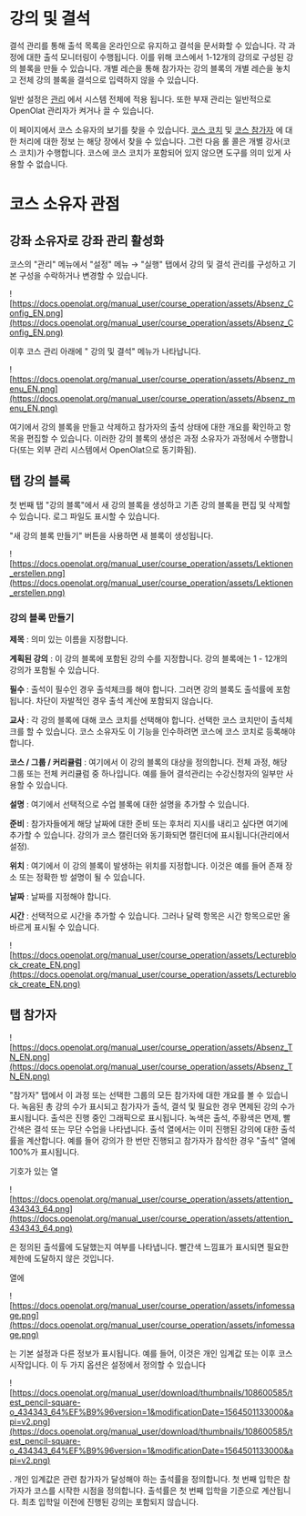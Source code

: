 # 강의 및 결석

결석 관리를 통해 출석 목록을 온라인으로 유지하고 결석을 문서화할 수 있습니다. 각 과정에 대한 출석 모니터링이 수행됩니다. 이를 위해 코스에서 1-12개의 강의로 구성된 강의 블록을 만들 수 있습니다. 개별 레슨을 통해 참가자는 강의 블록의 개별 레슨을 놓치고 전체 강의 블록을 결석으로 입력하지 않을 수 있습니다.

일반 설정은 [관리](https://docs.openolat.org/manual_admin/administration/Lecture_and_roll_call_management/) 에서 시스템 전체에 적용 됩니다. 또한 부재 관리는 일반적으로 OpenOlat 관리자가 켜거나 끌 수 있습니다.

이 페이지에서 코스 소유자의 보기를 찾을 수 있습니다. [코스 코치](https://docs.openolat.org/manual_user/course_operation/Lectures_-_Teacher_view/) 및 [코스 참가자](https://docs.openolat.org/manual_user/course_operation/Lectures_-_User_view/) 에 대한 처리에 대한 정보 는 해당 장에서 찾을 수 있습니다. 그런 다음 롤 콜은 개별 강사(코스 코치)가 수행합니다. 코스에 코스 코치가 포함되어 있지 않으면 도구를 의미 있게 사용할 수 없습니다.

# 코스 소유자 관점

## 강좌 소유자로 강좌 관리 활성화

코스의 "관리" 메뉴에서 "설정" 메뉴 → "실행" 탭에서 강의 및 결석 관리를 구성하고 기본 구성을 수락하거나 변경할 수 있습니다.

![https://docs.openolat.org/manual_user/course_operation/assets/Absenz_Config_EN.png](https://docs.openolat.org/manual_user/course_operation/assets/Absenz_Config_EN.png)

이후 코스 관리 아래에 " 강의 및 결석" 메뉴가 나타납니다.

![https://docs.openolat.org/manual_user/course_operation/assets/Absenz_menu_EN.png](https://docs.openolat.org/manual_user/course_operation/assets/Absenz_menu_EN.png)

여기에서 강의 블록을 만들고 삭제하고 참가자의 출석 상태에 대한 개요를 확인하고 항목을 편집할 수 있습니다. 이러한 강의 블록의 생성은 과정 소유자가 과정에서 수행합니다(또는 외부 관리 시스템에서 OpenOlat으로 동기화됨).

## 탭 강의 블록

첫 번째 탭 "강의 블록"에서 새 강의 블록을 생성하고 기존 강의 블록을 편집 및 삭제할 수 있습니다. 로그 파일도 표시할 수 있습니다.

"새 강의 블록 만들기" 버튼을 사용하면 새 블록이 생성됩니다.

![https://docs.openolat.org/manual_user/course_operation/assets/Lektionen_erstellen.png](https://docs.openolat.org/manual_user/course_operation/assets/Lektionen_erstellen.png)

### 강의 블록 만들기

**제목** : 의미 있는 이름을 지정합니다.

**계획된 강의** : 이 강의 블록에 포함된 강의 수를 지정합니다. 강의 블록에는 1 - 12개의 강의가 포함될 수 있습니다.

**필수** : 출석이 필수인 경우 출석체크를 해야 합니다. 그러면 강의 블록도 출석률에 포함됩니다. 차단이 자발적인 경우 출석 계산에 포함되지 않습니다.

**교사** : 각 강의 블록에 대해 코스 코치를 선택해야 합니다. 선택한 코스 코치만이 출석체크를 할 수 있습니다. 코스 소유자도 이 기능을 인수하려면 코스에 코스 코치로 등록해야 합니다.

**코스 / 그룹 / 커리큘럼** : 여기에서 이 강의 블록의 대상을 정의합니다. 전체 과정, 해당 그룹 또는 전체 커리큘럼 중 하나입니다. 예를 들어 결석관리는 수강신청자의 일부만 사용할 수 있습니다.

**설명** : 여기에서 선택적으로 수업 블록에 대한 설명을 추가할 수 있습니다.

**준비** : 참가자들에게 해당 날짜에 대한 준비 또는 후처리 지시를 내리고 싶다면 여기에 추가할 수 있습니다. 강의가 코스 캘린더와 동기화되면 캘린더에 표시됩니다(관리에서 설정).

**위치** : 여기에서 이 강의 블록이 발생하는 위치를 지정합니다. 이것은 예를 들어 존재 장소 또는 정확한 방 설명이 될 수 있습니다.

**날짜** : 날짜를 지정해야 합니다.

**시간** : 선택적으로 시간을 추가할 수 있습니다. 그러나 달력 항목은 시간 항목으로만 올바르게 표시될 수 있습니다.

![https://docs.openolat.org/manual_user/course_operation/assets/Lectureblock_create_EN.png](https://docs.openolat.org/manual_user/course_operation/assets/Lectureblock_create_EN.png)

## 탭 참가자

![https://docs.openolat.org/manual_user/course_operation/assets/Absenz_TN_EN.png](https://docs.openolat.org/manual_user/course_operation/assets/Absenz_TN_EN.png)

"참가자" 탭에서 이 과정 또는 선택한 그룹의 모든 참가자에 대한 개요를 볼 수 있습니다. 녹음된 총 강의 수가 표시되고 참가자가 출석, 결석 및 필요한 경우 면제된 강의 수가 표시됩니다. 출석은 진행 중인 그래픽으로 표시됩니다. 녹색은 출석, 주황색은 면제, 빨간색은 결석 또는 무단 수업을 나타냅니다. 출석 열에서는 이미 진행된 강의에 대한 출석률을 계산합니다. 예를 들어 강의가 한 번만 진행되고 참가자가 참석한 경우 "출석" 열에 100%가 표시됩니다.

기호가 있는 열

![https://docs.openolat.org/manual_user/course_operation/assets/attention_434343_64.png](https://docs.openolat.org/manual_user/course_operation/assets/attention_434343_64.png)

은 정의된 출석률에 도달했는지 여부를 나타냅니다. 빨간색 느낌표가 표시되면 필요한 제한에 도달하지 않은 것입니다.

열에

![https://docs.openolat.org/manual_user/course_operation/assets/infomessage.png](https://docs.openolat.org/manual_user/course_operation/assets/infomessage.png)

는 기본 설정과 다른 정보가 표시됩니다. 예를 들어, 이것은 개인 임계값 또는 이후 코스 시작입니다. 이 두 가지 옵션은 설정에서 정의할 수 있습니다

![https://docs.openolat.org/manual_user/download/thumbnails/108600585/test_pencil-square-o_434343_64%EF%B9%96version=1&modificationDate=1564501133000&api=v2.png](https://docs.openolat.org/manual_user/download/thumbnails/108600585/test_pencil-square-o_434343_64%EF%B9%96version=1&modificationDate=1564501133000&api=v2.png)

. 개인 임계값은 관련 참가자가 달성해야 하는 출석률을 정의합니다. 첫 번째 입학은 참가자가 코스를 시작한 시점을 정의합니다. 출석률은 첫 번째 입학을 기준으로 계산됩니다. 최초 입학일 이전에 진행된 강의는 포함되지 않습니다.